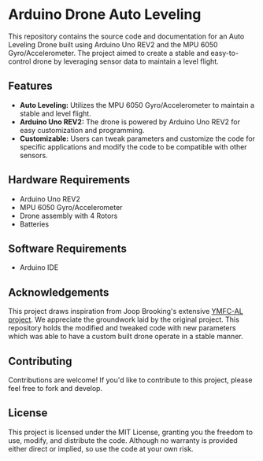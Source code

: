 # Arduino Drone Auto Leveling

This repository contains the source code and documentation for an Auto Leveling Drone built using Arduino Uno REV2 and the MPU 6050 Gyro/Accelerometer. The project aimed to create a stable and easy-to-control drone by leveraging sensor data to maintain a level flight.

## Features

- **Auto Leveling:** Utilizes the MPU 6050 Gyro/Accelerometer to maintain a stable and level flight.
- **Arduino Uno REV2:** The drone is powered by Arduino Uno REV2 for easy customization and programming.
- **Customizable:** Users can tweak parameters and customize the code for specific applications and modify the code to be compatible with other sensors.

## Hardware Requirements

- Arduino Uno REV2
- MPU 6050 Gyro/Accelerometer
- Drone assembly with 4 Rotors
- Batteries

## Software Requirements

- Arduino IDE

## Acknowledgements
This project draws inspiration from Joop Brooking's extensive [YMFC-AL project](http://www.brokking.net/ymfc-al_main.html). We appreciate the groundwork laid by the original project. This repository holds the modified and tweaked code with new parameters which was able to have a custom built drone operate in a stable manner.

## Contributing
Contributions are welcome! If you'd like to contribute to this project, please feel free to fork and develop.

## License
This project is licensed under the MIT License, granting you the freedom to use, modify, and distribute the code. Although no warranty is provided either direct or implied, so use the code at your own risk.

